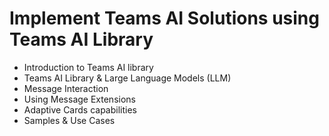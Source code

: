 # Implement Teams AI Solutions using Teams AI Library

- Introduction to Teams AI library
- Teams AI Library & Large Language Models (LLM)
- Message Interaction
- Using Message Extensions
- Adaptive Cards capabilities
- Samples & Use Cases